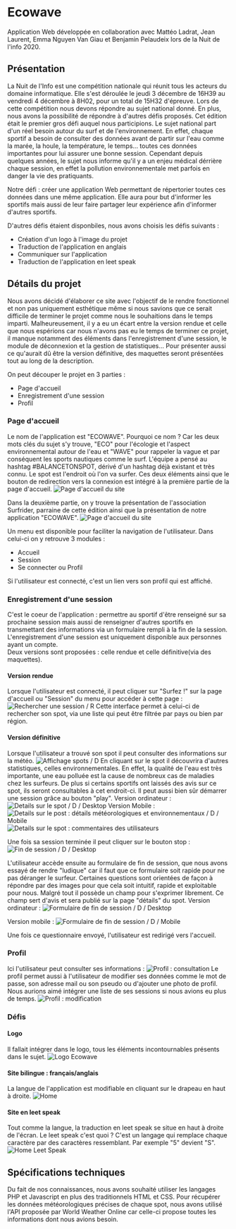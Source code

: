 # Ecowave
Application Web développée en collaboration avec Mattéo Ladrat, Jean Laurent, Emma Nguyen Van Giau et Benjamin Pelaudeix lors de la Nuit de l'info 2020. 

## Présentation 
La Nuit de l'Info est une compétition nationale qui réunit tous les acteurs du domaine informatique. Elle s'est déroulée le jeudi 3 décembre de 16H39 au vendredi 4 décembre à 8H02, pour un total de 15H32 d'épreuve. Lors de cette compétition nous devons répondre au sujet national donné. En plus, nous avons la possibilité de répondre à d'autres défis proposés. Cet édition était le premier gros défi auquel nous participions.
Le sujet national part d'un réel besoin autour du surf et de l'environnement. En effet, chaque sportif a besoin de consulter des données avant de partir sur l'eau comme la marée, la houle, la température, le temps... toutes ces données importantes pour lui assurer une bonne session. Cependant depuis quelques années, le sujet nous informe qu'il y a un enjeu médical dérrière chaque session, en effet la pollution environnementale met parfois en danger la vie des pratiquants.

Notre défi : créer une application Web permettant de répertorier toutes ces données dans une même application. Elle aura pour but d'informer les sportifs mais aussi de leur faire partager leur expérience afin d'informer d'autres sportifs. 

D'autres défis étaient disponbiles, nous avons choisis les défis suivants : 
* Création d'un logo à l'image du projet
* Traduction de l'application en anglais
* Communiquer sur l'application
* Traduction de l'application en leet speak


## Détails du projet
Nous avons décidé d'élaborer ce site avec l'objectif de le rendre fonctionnel et non pas uniquement esthétique même si nous savions que ce serait difficile de terminer le projet comme nous le souhaitions dans le temps imparti. 
Malheureusement, il y a eu un écart entre la version rendue et celle que nous espérions car nous n'avons pas eu le temps de terminer ce projet, il manque notamment des éléments dans l'enregistrement d'une session, le module de déconnexion et la gestion de statistiques...
Pour présenter aussi ce qu'aurait dû être la version définitive, des maquettes seront présentées tout au long de la description.

On peut découper le projet en 3 parties : 
* Page d'accueil
* Enregistrement d'une session
* Profil

### Page d'accueil 
Le nom de l'application est "ECOWAVE". Pourquoi ce nom ? Car les deux mots clés du sujet s'y trouve, "ECO" pour l'écologie et l'aspect environnemental autour de l'eau et "WAVE" pour rappeler la vague et par conséquent les sports nautiques comme le surf.
L'équipe a pensé au hashtag #BALANCETONSPOT, dérivé d'un hashtag déjà existant et très connu. Le spot est l'endroit où l'on va surfer. 
Ces deux éléments ainsi que le bouton de redirection vers la connexion est intégré à la première partie de la page d'accueil.
![Page d'accueil du site](screenshots/home.png)

Dans la deuxième partie, on y trouve la présentation de l'association Surfrider, parraine de cette édition ainsi que la présentation de notre application "ECOWAVE".
![Page d'accueil du site](screenshots/home2.png)

Un menu est disponible pour faciliter la navigation de l'utilisateur. Dans celui-ci on y retrouve 3 modules : 
* Accueil
* Session 
* Se connecter ou Profil

Si l'utilisateur est connecté, c'est un lien vers son profil qui est affiché. 

### Enregistrement d'une session
C'est le coeur de l'application : permettre au sportif d'être renseigné sur sa prochaine session mais aussi de renseigner d'autres sportifs en transmettant des informations via un formulaire rempli à la fin de la session. 
L'enregistrement d'une session est uniquement disponible aux personnes ayant un compte.  
Deux versions sont proposées : celle rendue et celle définitive(via des maquettes).

#### Version rendue 
Lorsque l'utilisateur est connecté, il peut cliquer sur "Surfez !" sur la page d'accueil ou "Session" du menu pour accéder à cette page :
![Rechercher une session / R](screenshots/searchSession.png)
Cette interface permet à celui-ci de rechercher son spot, via une liste qui peut être filtrée par pays ou bien par région. 

#### Version définitive
Lorsque l'utilisateur a trouvé son spot il peut consulter des informations sur la météo.
![Affichage spots / D](mockupDesktop/spotDetails.jpeg)
En cliquant sur le spot il découvrira d'autres statistiques, celles environnementales. En effet, la qualité de l'eau est très importante, une eau polluée est la cause de nombreux cas de maladies chez les surfeurs. De plus si certains sportifs ont laissés des avis sur ce spot, ils seront consultables à cet endroit-ci.
Il peut aussi bien sûr démarrer une session grâce au bouton "play". 
Version ordinateur : 
![Details sur le spot / D / Desktop](mockupDesktop/launchSession.jpg)
Version Mobile : 
![Details sur le post  : détails météorologiques et environnementaux / D / Mobile](mockupMobile/launchSession.jpg)
![Details sur le spot : commentaires des utilisateurs](mockupMobile/noticeSpot.jpg)

Une fois sa session terminée il peut cliquer sur le bouton stop : 
![Fin de session / D / Desktop](mockupDesktop/closeSession.jpg)

L'utilisateur accède ensuite au formulaire de fin de session, que nous avons essayé de rendre "ludique" car il faut que ce formulaire soit rapide pour ne pas déranger le surfeur. 
Certaines questions sont orientées de façon à répondre par des images pour que cela soit intuitif, rapide et exploitable pour nous. 
Malgré tout il possède un champ pour s'exprimer librement. Ce champ sert d'avis et sera publié sur la page "détails" du spot.
Version ordinateur : 
![Formulaire de fin de session / D / Desktop](mockupDesktop/sessionForm.jpg)

Version mobile :
![Formulaire de fin de session / D / Mobile](mockupMobile/sessionForm1.jpg)

Une fois ce questionnaire envoyé, l'utilisateur est redirigé vers l'accueil. 

### Profil
Ici l'utilisateur peut consulter ses informations : 
![Profil : consultation](screenshots/profile.png)
Le profil permet aussi à l'utilisateur de modifier ses données comme le mot de passe, son adresse mail ou son pseudo ou d'ajouter une photo de profil. 
Nous aurions aimé intégrer une liste de ses sessions si nous avions eu plus de temps.
![Profil : modification](screenshots/modifyProfil.png)

### Défis 

#### Logo
Il fallait intégrer dans le logo, tous les éléments incontournables présents dans le sujet. 
![Logo Ecowave](Logo.png)

#### Site bilingue : français/anglais
La langue de l'application est modifiable en cliquant sur le drapeau en haut à droite.
![Home](screenshots/homeEnglish.png)

#### Site en leet speak 
Tout comme la langue, la traduction en leet speak se situe en haut à droite de l'écran.
Le leet speak c'est quoi ? C'est un langage qui remplace chaque caractère par des caractères ressemblant. Par exemple "5" devient "S". 
![Home Leet Speak ](screenshots/leetSpeak.png)

## Spécifications techniques
Du fait de nos connaissances, nous avons souhaité utiliser les langages PHP et Javascript en plus des traditionnels HTML et CSS. 
Pour récupérer les données météorologiques précises de chaque spot, nous avons utilisé l'API proposée par World Weather Online car celle-ci propose toutes les informations dont nous avions besoin.

